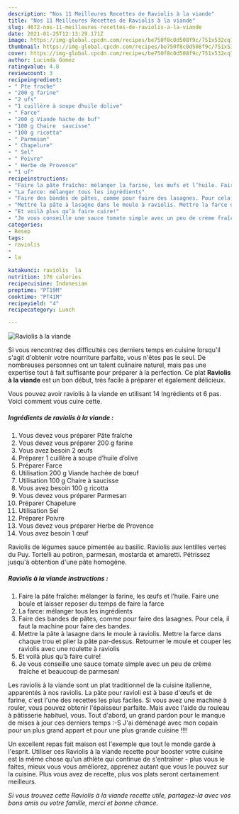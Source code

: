 ```yaml
---
description: "Nos 11 Meilleures Recettes de Raviolis à la viande"
title: "Nos 11 Meilleures Recettes de Raviolis à la viande"
slug: 4672-nos-11-meilleures-recettes-de-raviolis-a-la-viande
date: 2021-01-25T12:13:29.171Z
image: https://img-global.cpcdn.com/recipes/be750f8c0d508f9c/751x532cq70/raviolis-a-la-viande-photo-principale-de-la-recette.jpg
thumbnail: https://img-global.cpcdn.com/recipes/be750f8c0d508f9c/751x532cq70/raviolis-a-la-viande-photo-principale-de-la-recette.jpg
cover: https://img-global.cpcdn.com/recipes/be750f8c0d508f9c/751x532cq70/raviolis-a-la-viande-photo-principale-de-la-recette.jpg
author: Lucinda Gomez
ratingvalue: 4.8
reviewcount: 3
recipeingredient:
- " Pte frache"
- "200 g farine"
- "2 ufs"
- "1 cuillère à soupe dhuile dolive"
- " Farce"
- "200 g Viande hache de buf"
- "100 g Chaire  saucisse"
- "100 g ricotta"
- " Parmesan"
- " Chapelure"
- " Sel"
- " Poivre"
- " Herbe de Provence"
- "1 uf"
recipeinstructions:
- "Faire la pâte fraîche: mélanger la farine, les œufs et l’huile. Faire une boule et laisser reposer du temps de faire la farce"
- "La farce: mélanger tous les ingrédients"
- "Faire des bandes de pâtes, comme pour faire des lasagnes. Pour cela, il faut la machine pour faire des bandes."
- "Mettre la pâte à lasagne dans le moule à raviolis. Mettre la farce dans chaque trou et plier la pâte par-dessus. Retourner le moule et couper les raviolis avec une roulette à raviolis"
- "Et voilà plus qu’à faire cuire!"
- "Je vous conseille une sauce tomate simple avec un peu de crème fraîche et beaucoup de parmesan!"
categories:
- Resep
tags:
- raviolis
- 
- la

katakunci: raviolis  la 
nutrition: 176 calories
recipecuisine: Indonesian
preptime: "PT19M"
cooktime: "PT41M"
recipeyield: "4"
recipecategory: Lunch

---
```



![Raviolis à la viande](https://img-global.cpcdn.com/recipes/be750f8c0d508f9c/751x532cq70/raviolis-a-la-viande-photo-principale-de-la-recette.jpg)

Si vous rencontrez des difficultés ces derniers temps en cuisine lorsqu'il s'agit d'obtenir votre nourriture parfaite, vous n'êtes pas le seul. De nombreuses personnes ont un talent culinaire naturel, mais pas une expertise tout à fait suffisante pour préparer à la perfection. Ce plat <strong> Raviolis à la viande </strong> est un bon début, très facile à préparer et également délicieux.

<!--inarticleads1-->

Vous pouvez avoir raviolis à la viande en utilisant 14 Ingrédients et 6 pas. Voici comment vous cuire cette.

##### Ingrédients de raviolis à la viande :

1. Vous devez vous préparer  Pâte fraîche
1. Vous devez vous préparer 200 g farine
1. Vous avez besoin 2 œufs
1. Préparer 1 cuillère à soupe d’huile d’olive
1. Préparer  Farce
1. Utilisation 200 g Viande hachée de bœuf
1. Utilisation 100 g Chaire à saucisse
1. Vous avez besoin 100 g ricotta
1. Vous devez vous préparer  Parmesan
1. Préparer  Chapelure
1. Utilisation  Sel
1. Préparer  Poivre
1. Vous devez vous préparer  Herbe de Provence
1. Vous avez besoin 1 œuf


Raviolis de légumes sauce pimentée au basilic. Raviolis aux lentilles vertes du Puy. Tortelli au potiron, parmesan, mostarda et amaretti. Pétrissez jusqu&#39;à obtention d&#39;une pâte homogène. 

<!--inarticleads2-->

##### Raviolis à la viande instructions :

1. Faire la pâte fraîche: mélanger la farine, les œufs et l’huile. Faire une boule et laisser reposer du temps de faire la farce
1. La farce: mélanger tous les ingrédients
1. Faire des bandes de pâtes, comme pour faire des lasagnes. Pour cela, il faut la machine pour faire des bandes.
1. Mettre la pâte à lasagne dans le moule à raviolis. Mettre la farce dans chaque trou et plier la pâte par-dessus. Retourner le moule et couper les raviolis avec une roulette à raviolis
1. Et voilà plus qu’à faire cuire!
1. Je vous conseille une sauce tomate simple avec un peu de crème fraîche et beaucoup de parmesan!


Les raviolis à la viande sont un plat traditionnel de la cuisine italienne, apparentés à nos raviolis. La pâte pour ravioli est à base d&#39;œufs et de farine, c&#39;est l&#39;une des recettes les plus faciles. Si vous avez une machine à rouler, vous pouvez obtenir l&#39;épaisseur parfaite. Mais avec l&#39;aide du rouleau à pâtisserie habituel, vous. Tout d&#39;abord, un grand pardon pour le manque de mises à jour ces derniers temps :-S J&#39;ai déménagé avec mon copain pour un plus grand appart et pour une plus grande cuisine !!!! 

<!--inarticleads1-->

<p>
Un excellent repas fait maison est l'exemple que tout le monde garde à l'esprit. Utiliser ces Raviolis à la viande recette pour booster votre cuisine est la même chose qu'un athlète qui continue de s'entraîner - plus vous le faites, mieux vous vous améliorez, apprenez autant que vous le pouvez sur la cuisine. Plus vous avez de recette, plus vos plats seront certainement meilleurs.
</p>

<p>
<i>Si vous trouvez cette Raviolis à la viande recette utile, partagez-la avec vos bons amis ou votre famille, merci et bonne chance.</i>
</p>

